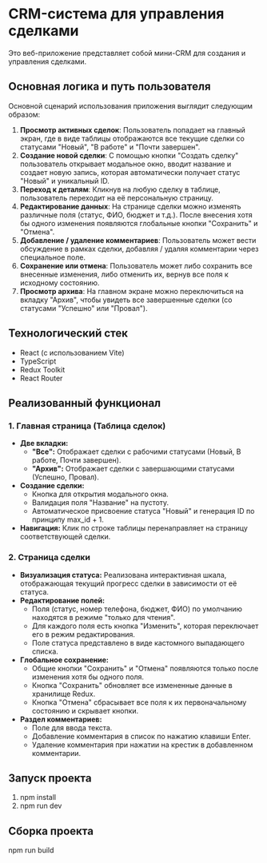 # CRM-система для управления сделками

Это веб-приложение представляет собой мини-CRM для создания и управления сделками.

## Основная логика и путь пользователя
Основной сценарий использования приложения выглядит следующим образом:

1. **Просмотр активных сделок**: Пользователь попадает на главный экран, где в виде таблицы отображаются все текущие сделки со статусами "Новый", "В работе" и "Почти завершен".
2. **Создание новой сделки**: С помощью кнопки "Создать сделку" пользователь открывает модальное окно, вводит название и создает новую запись, которая автоматически получает статус "Новый" и уникальный ID.
3. **Переход к деталям**: Кликнув на любую сделку в таблице, пользователь переходит на её персональную страницу.
4. **Редактирование данных**: На странице сделки можно изменять различные поля (статус, ФИО, бюджет и т.д.). После внесения хотя бы одного изменения появляются глобальные кнопки "Сохранить" и "Отмена".
5. **Добавление / удаление комментариев**: Пользователь может вести обсуждение в рамках сделки, добавляя / удаляя комментарии через специальное поле.
6. **Сохранение или отмена**: Пользователь может либо сохранить все внесенные изменения, либо отменить их, вернув все поля к исходному состоянию.
7. **Просмотр архива**: На главном экране можно переключиться на вкладку "Архив", чтобы увидеть все завершенные сделки (со статусами "Успешно" или "Провал").

## Технологический стек
- React (с использованием Vite)
- TypeScript
- Redux Toolkit
- React Router

## Реализованный функционал
### 1. Главная страница (Таблица сделок)

- **Две вкладки:**
   - **"Все":** Отображает сделки с рабочими статусами (Новый, В работе, Почти завершен).
   - **"Архив":** Отображает сделки с завершающими статусами (Успешно, Провал).
- **Создание сделки:**
   - Кнопка для открытия модального окна.
   - Валидация поля "Название" на пустоту.
   - Автоматическое присвоение статуса "Новый" и генерация ID по принципу max_id + 1.
- **Навигация:** Клик по строке таблицы перенаправляет на страницу соответствующей сделки.

### 2. Страница сделки

- **Визуализация статуса:** Реализована интерактивная шкала, отображающая текущий прогресс сделки в зависимости от её статуса.
- **Редактирование полей:**
   - Поля (статус, номер телефона, бюджет, ФИО) по умолчанию находятся в режиме "только для чтения".
   - Для каждого поля есть кнопка "Изменить", которая переключает его в режим редактирования.
   - Поле статуса представлено в виде кастомного выпадающего списка.
- **Глобальное сохранение:**
   - Общие кнопки "Сохранить" и "Отмена" появляются только после изменения хотя бы одного поля.
   - Кнопка "Сохранить" обновляет все измененные данные в хранилище Redux.
   - Кнопка "Отмена" сбрасывает все поля к их первоначальному состоянию и скрывает кнопки.
- **Раздел комментариев:**
   - Поле для ввода текста.
   - Добавление комментария в список по нажатию клавиши Enter.
   - Удаление комментария при нажатии на крестик в добавленном комментарии.

## Запуск проекта
1. npm install
2. npm run dev

## Сборка проекта
npm run build

